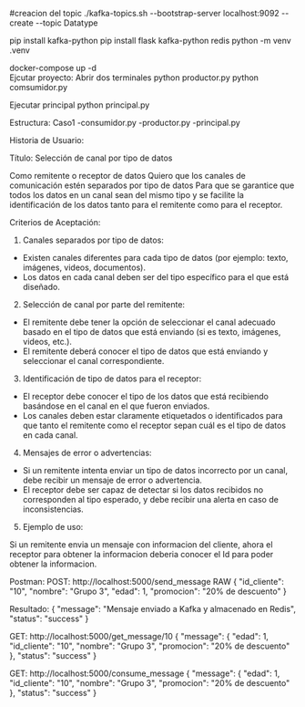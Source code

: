 #creacion del topic
./kafka-topics.sh --bootstrap-server localhost:9092 --create --topic Datatype

 pip install kafka-python
 pip install flask kafka-python redis
 python -m venv .venv

 docker-compose up -d    
 Ejcutar proyecto:
  Abrir dos terminales
  python productor.py
  python comsumidor.py

  Ejecutar principal
  python principal.py

Estructura: 
  Caso1
   -consumidor.py
   -productor.py
   -principal.py

Historia de Usuario:

Título: Selección de canal por tipo de datos

Como remitente o receptor de datos
Quiero que los canales de comunicación estén separados por tipo de datos
Para que se garantice que todos los datos en un canal sean del mismo tipo y se facilite la identificación de los datos tanto para el remitente como para el receptor.

Criterios de Aceptación:

1. Canales separados por tipo de datos:

- Existen canales diferentes para cada tipo de datos (por ejemplo: texto, imágenes, videos, documentos).
- Los datos en cada canal deben ser del tipo específico para el que está diseñado.

2. Selección de canal por parte del remitente:

- El remitente debe tener la opción de seleccionar el canal adecuado basado en el tipo de datos que está enviando (si es texto, imágenes, videos, etc.).
- El remitente deberá conocer el tipo de datos que está enviando y seleccionar el canal correspondiente.

3. Identificación de tipo de datos para el receptor:

- El receptor debe conocer el tipo de los datos que está recibiendo basándose en el canal en el que fueron enviados.
- Los canales deben estar claramente etiquetados o identificados para que tanto el remitente como el receptor sepan cuál es el tipo de datos en cada canal.
4. Mensajes de error o advertencias:

- Si un remitente intenta enviar un tipo de datos incorrecto por un canal, debe recibir un mensaje de error o advertencia.
- El receptor debe ser capaz de detectar si los datos recibidos no corresponden al tipo esperado, y debe recibir una alerta en caso de inconsistencias.

5. Ejemplo de uso:

Si un remitente envia un mensaje con informacion del cliente, ahora el receptor para obtener la informacion deberia conocer el Id para poder obtener la informacion.

Postman:
POST: http://localhost:5000/send_message
  RAW 
  {
  "id_cliente": "10",
  "nombre": "Grupo 3",
  "edad": 1,
  "promocion": "20% de descuento"
}

Resultado: 
{
    "message": "Mensaje enviado a Kafka y almacenado en Redis",
    "status": "success"
}

GET: http://localhost:5000/get_message/10
{
    "message": {
        "edad": 1,
        "id_cliente": "10",
        "nombre": "Grupo 3",
        "promocion": "20% de descuento"
    },
    "status": "success"
}

GET: http://localhost:5000/consume_message
{
    "message": {
        "edad": 1,
        "id_cliente": "10",
        "nombre": "Grupo 3",
        "promocion": "20% de descuento"
    },
    "status": "success"
}


